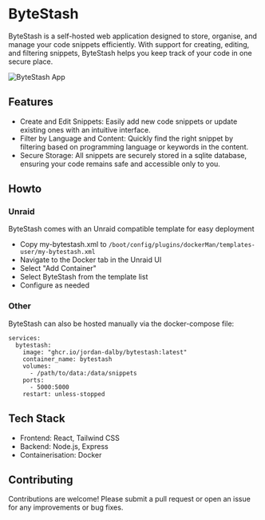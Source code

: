 # ByteStash
ByteStash is a self-hosted web application designed to store, organise, and manage your code snippets efficiently. With support for creating, editing, and filtering snippets, ByteStash helps you keep track of your code in one secure place.

![ByteStash App](https://raw.githubusercontent.com/jordan-dalby/ByteStash/refs/heads/main/media/app-image.png)

## Features
- Create and Edit Snippets: Easily add new code snippets or update existing ones with an intuitive interface.
- Filter by Language and Content: Quickly find the right snippet by filtering based on programming language or keywords in the content.
- Secure Storage: All snippets are securely stored in a sqlite database, ensuring your code remains safe and accessible only to you.

## Howto
### Unraid
ByteStash comes with an Unraid compatible template for easy deployment
- Copy my-bytestash.xml to `/boot/config/plugins/dockerMan/templates-user/my-bytestash.xml`
- Navigate to the Docker tab in the Unraid UI
- Select "Add Container"
- Select ByteStash from the template list
- Configure as needed

### Other
ByteStash can also be hosted manually via the docker-compose file:
```
services:
  bytestash:
    image: "ghcr.io/jordan-dalby/bytestash:latest"
    container_name: bytestash
    volumes:
      - /path/to/data:/data/snippets
    ports:
      - 5000:5000
    restart: unless-stopped
```

## Tech Stack
- Frontend: React, Tailwind CSS
- Backend: Node.js, Express
- Containerisation: Docker

## Contributing
Contributions are welcome! Please submit a pull request or open an issue for any improvements or bug fixes.